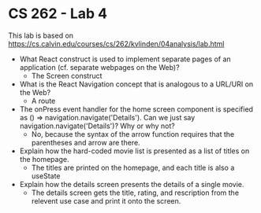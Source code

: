 # CS 262 - Lab 4
This lab is based on https://cs.calvin.edu/courses/cs/262/kvlinden/04analysis/lab.html

* What React construct is used to implement separate pages of an application (cf. separate webpages on the Web)?
   * The Screen construct
* What is the React Navigation concept that is analogous to a URL/URI on the Web?
  * A route
* The onPress event handler for the home screen component is specified as () => navigation.navigate('Details'). Can we just say navigation.navigate('Details')? Why or why not?
  * No, because the syntax of the arrow function requires that the parentheses and arrow are there.
* Explain how the hard-coded movie list is presented as a list of titles on the homepage.
  * The titles are printed on the homepage, and each title is also a useState
* Explain how the details screen presents the details of a single movie.
  * The details screen gets the title, rating, and rescription from the relevent use case and print it onto the screen.
